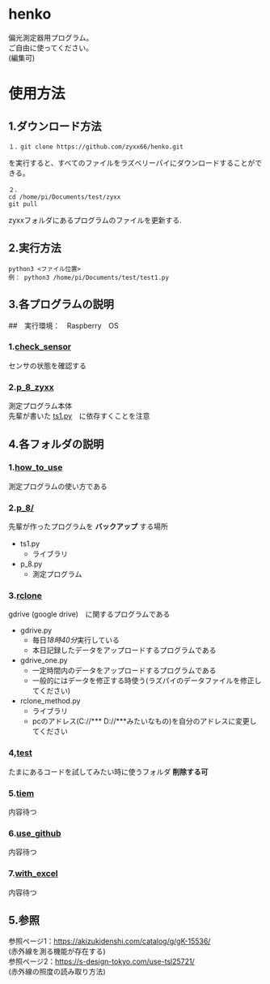 # henko
偏光測定器用プログラム。
<br>ご自由に使ってください。
<br>(編集可)
# 使用方法
## 1.ダウンロード方法
```
１．git clone https://github.com/zyxx66/henko.git
```
を実行すると、すべてのファイルをラズベリーパイにダウンロードすることができる。
```
２．
cd /home/pi/Documents/test/zyxx
git pull
```
zyxxフォルダにあるプログラムのファイルを更新する.
## 2.実行方法
```
python3 <ファイル位置>
例： python3 /home/pi/Documents/test/test1.py
```
## 3.各プログラムの説明
##　実行環境：　Raspberry　OS
### 1.[check_sensor](check_sensor.py)
センサの状態を確認する

### 2.[p_8_zyxx](p_8_zyxx.py)
測定プログラム本体<br>
先輩が書いた [ts1.py](/p_8/ts1.py)　に依存すくことを注意

## 4.各フォルダの説明
### 1.[how_to_use](/how_to_use)
測定プログラムの使い方である

### 2.[p_8/](/p_8)
先輩が作ったプログラムを **バックアップ** する場所<br>
* ts1.py 　
  * ライブラリ
* p_8.py 　
  * 測定プログラム

### 3.[rclone](/rclone)
gdrive (google drive)　に関するプログラムである
* gdrive.py
  * 毎日*18時40分*実行している
  * 本日記録したデータをアップロードするプログラムである
* gdrive_one.py　　　
  * 一定時間内のデータをアップロードするプログラムである
  * 一般的にはデータを修正する時使う(ラズパイのデータファイルを修正してください)
* rclone_method.py　
  * ライブラリ
  * pcのアドレス(C://*** D://***みたいなもの)を自分のアドレスに変更してください

### 4,[test](/test)
たまにあるコードを試してみたい時に使うフォルダ
**削除する可**

### 5.[tiem](/time)
内容待つ

### 6.[use_github](/use_github)
内容待つ

### 7.[with_excel](/with_excel)
内容待つ

## 5.参照
参照ページ1：https://akizukidenshi.com/catalog/g/gK-15536/ <br>
(赤外線を測る機能が存在する) <br>
参照ページ2：https://s-design-tokyo.com/use-tsl25721/ <br>
(赤外線の照度の読み取り方法)<br>